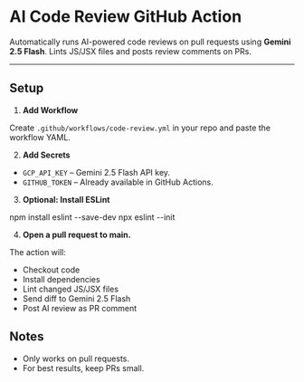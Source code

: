 # AI Code Review GitHub Action

Automatically runs AI-powered code reviews on pull requests using **Gemini 2.5 Flash**. Lints JS/JSX files and posts review comments on PRs.

---

## Setup

1. **Add Workflow**

Create `.github/workflows/code-review.yml` in your repo and paste the workflow YAML.

2. **Add Secrets**

- `GCP_API_KEY` – Gemini 2.5 Flash API key.
- `GITHUB_TOKEN` – Already available in GitHub Actions.

3. **Optional: Install ESLint**

npm install eslint --save-dev
npx eslint --init

4. **Open a pull request to main.**

The action will:

- Checkout code
- Install dependencies
- Lint changed JS/JSX files
- Send diff to Gemini 2.5 Flash
- Post AI review as PR comment

## Notes

- Only works on pull requests.
- For best results, keep PRs small.
